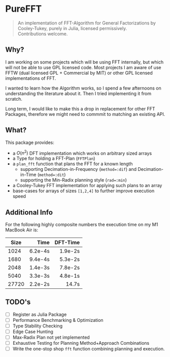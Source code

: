 # PureFFT
> An implementation of FFT-Algorithm for General Factorizations by Cooley-Tukey, purely in Julia, licensed permissively. </br>
> Contributions welcome.

## Why?
I am working on some projects which will be using FFT internally, but which will not be able to use GPL licensed code.
Most projects I am aware of use FFTW (dual licensed GPL + Commercial by MIT) or other GPL licensed implementations of FFT.

I wanted to learn how the Algorithm works, so I spend a few afternoons on understanding the literature about it.
Then I tried implementing it from scratch.

Long term, I would like to make this a drop in replacement for other FFT Packages, therefore we might need to commmit to matching an existing API.

## What?
This package provides:
- a $O(n^2)$ DFT implementation which works on arbitrary sized arrays
- a Type for holding a FFT-Plan (`FFTPlan`)
- a `plan_fft` function that plans the FFT for a known length
  - supporting Decimation-in-Frequency (`method=:dif`) and Decimation-in-Time (`method=:dit`)
  - supporting the Min-Radix planning style (`rad=:min`)
- a Cooley-Tukey FFT implementation for applying such plans to an array
- base-cases for arrays of sizes `[1,2,4]` to further improve execution speed

## Additional Info
For the following highly composite numbers the execution time on my M1 MacBook Air is:

| Size  | Time    | DFT-Time |
|-------|--------:|---------:|
| 1024  | 6.2e-4s | 1.9e-2s  |
| 1680  | 9.4e-4s | 5.3e-2s  |
| 2048  | 1.4e-3s | 7.8e-2s  |
| 5040  | 3.3e-3s | 4.8e-1s  |
| 27720 | 2.2e-2s | 14.7s    |

## TODO's
- [ ] Register as Julia Package
- [ ] Performance Benchmarking & Optimization
- [ ] Type Stability Checking
- [ ] Edge Case Hunting
- [ ] Max-Radix Plan not yet implemented
- [ ] Exhaustive Testing for Planning Method+Approach Combinations
- [ ] Write the one-stop shop `fft` function combining planning and execution.
